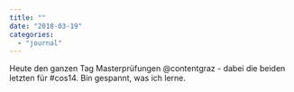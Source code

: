 ```yaml
---
title: ""
date: "2018-03-19"
categories: 
  - "journal"
---
```


Heute den ganzen Tag Masterprüfungen @contentgraz - dabei die beiden letzten für #cos14. Bin gespannt, was ich lerne.
